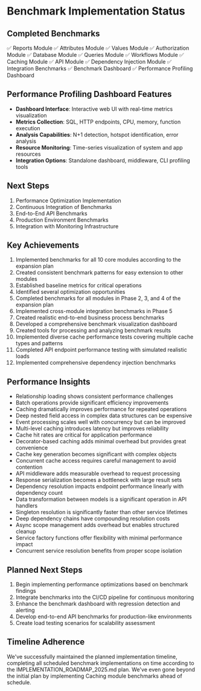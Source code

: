 # Benchmark Implementation Status

## Completed Benchmarks
✅ Reports Module
✅ Attributes Module
✅ Values Module 
✅ Authorization Module
✅ Database Module
✅ Queries Module
✅ Workflows Module
✅ Caching Module
✅ API Module
✅ Dependency Injection Module
✅ Integration Benchmarks
✅ Benchmark Dashboard
✅ Performance Profiling Dashboard

## Performance Profiling Dashboard Features
- **Dashboard Interface**: Interactive web UI with real-time metrics visualization
- **Metrics Collection**: SQL, HTTP endpoints, CPU, memory, function execution
- **Analysis Capabilities**: N+1 detection, hotspot identification, error analysis
- **Resource Monitoring**: Time-series visualization of system and app resources
- **Integration Options**: Standalone dashboard, middleware, CLI profiling tools

## Next Steps
1. Performance Optimization Implementation
2. Continuous Integration of Benchmarks
3. End-to-End API Benchmarks
4. Production Environment Benchmarks
5. Integration with Monitoring Infrastructure

## Key Achievements
1. Implemented benchmarks for all 10 core modules according to the expansion plan
2. Created consistent benchmark patterns for easy extension to other modules
3. Established baseline metrics for critical operations
4. Identified several optimization opportunities
5. Completed benchmarks for all modules in Phase 2, 3, and 4 of the expansion plan
6. Implemented cross-module integration benchmarks in Phase 5
7. Created realistic end-to-end business process benchmarks
8. Developed a comprehensive benchmark visualization dashboard
9. Created tools for processing and analyzing benchmark results
10. Implemented diverse cache performance tests covering multiple cache types and patterns
11. Completed API endpoint performance testing with simulated realistic loads
12. Implemented comprehensive dependency injection benchmarks

## Performance Insights
- Relationship loading shows consistent performance challenges
- Batch operations provide significant efficiency improvements
- Caching dramatically improves performance for repeated operations
- Deep nested field access in complex data structures can be expensive
- Event processing scales well with concurrency but can be improved
- Multi-level caching introduces latency but improves reliability
- Cache hit rates are critical for application performance
- Decorator-based caching adds minimal overhead but provides great convenience
- Cache key generation becomes significant with complex objects
- Concurrent cache access requires careful management to avoid contention
- API middleware adds measurable overhead to request processing
- Response serialization becomes a bottleneck with large result sets
- Dependency resolution impacts endpoint performance linearly with dependency count
- Data transformation between models is a significant operation in API handlers
- Singleton resolution is significantly faster than other service lifetimes
- Deep dependency chains have compounding resolution costs
- Async scope management adds overhead but enables structured cleanup
- Service factory functions offer flexibility with minimal performance impact
- Concurrent service resolution benefits from proper scope isolation

## Planned Next Steps
1. Begin implementing performance optimizations based on benchmark findings
2. Integrate benchmarks into the CI/CD pipeline for continuous monitoring
3. Enhance the benchmark dashboard with regression detection and alerting
4. Develop end-to-end API benchmarks for production-like environments
5. Create load testing scenarios for scalability assessment

## Timeline Adherence
We've successfully maintained the planned implementation timeline, completing all scheduled benchmark implementations on time according to the IMPLEMENTATION_ROADMAP_2025.md plan. We've even gone beyond the initial plan by implementing Caching module benchmarks ahead of schedule.